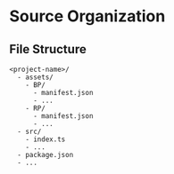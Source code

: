 # Source Organization

## File Structure

```
<project-name>/
  - assets/
    - BP/
      - manifest.json
      - ...
    - RP/
      - manifest.json
      - ...
  - src/
    - index.ts
    - ...
  - package.json
  - ...
```
